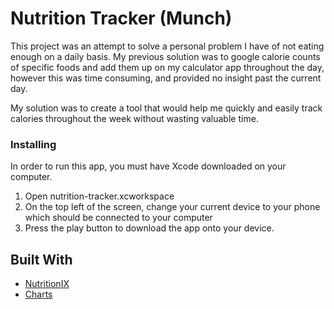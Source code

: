 # Nutrition Tracker (Munch)

This project was an attempt to solve a personal problem I have of not eating enough on a daily basis. My previous solution was to google calorie counts of specific foods and add them up on my calculator app throughout the day, however this was time consuming, and provided no insight past the current day.

My solution was to create a tool that would help me quickly and easily track calories throughout the week without wasting valuable time.



### Installing

In order to run this app, you must have Xcode downloaded on your computer.

1) Open nutrition-tracker.xcworkspace
2) On the top left of the screen, change your current device to your phone which should be connected to your computer
3) Press the play button to download the app onto your device.

## Built With

* [NutritionIX](www.nutritionix.com/api)
* [Charts](https://github.com/danielgindi/Charts)
